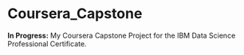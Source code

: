 # Coursera_Capstone
**In Progress:** My Coursera Capstone Project for the IBM Data Science Professional Certificate.
